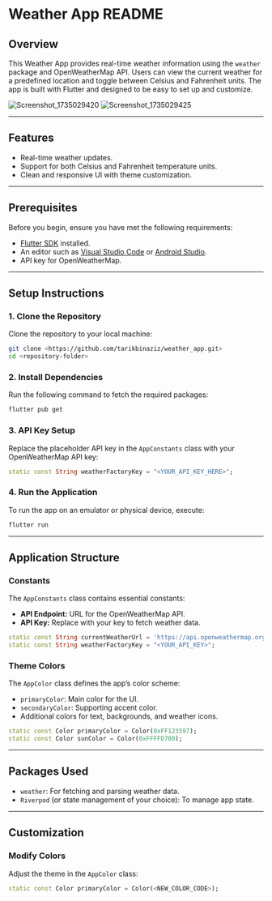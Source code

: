 # Weather App README

## Overview

This Weather App provides real-time weather information using the `weather` package and OpenWeatherMap API. Users can view the current weather for a predefined location and toggle between Celsius and Fahrenheit units. The app is built with Flutter and designed to be easy to set up and customize.

![Screenshot_1735029420](https://github.com/user-attachments/assets/5477ca19-a7ee-4544-a665-d4613a05f466)
![Screenshot_1735029425](https://github.com/user-attachments/assets/aeeb4748-347c-4d26-84a4-e878206487de)

---

## Features

- Real-time weather updates.
- Support for both Celsius and Fahrenheit temperature units.
- Clean and responsive UI with theme customization.

---

## Prerequisites

Before you begin, ensure you have met the following requirements:

- [Flutter SDK](https://flutter.dev/docs/get-started/install) installed.
- An editor such as [Visual Studio Code](https://code.visualstudio.com/) or [Android Studio](https://developer.android.com/studio).
- API key for OpenWeatherMap.

---

## Setup Instructions

### 1. Clone the Repository

Clone the repository to your local machine:

```bash
git clone <https://github.com/tarikbinaziz/weather_app.git>
cd <repository-folder>
```

### 2. Install Dependencies

Run the following command to fetch the required packages:

```bash
flutter pub get
```

### 3. API Key Setup

Replace the placeholder API key in the `AppConstants` class with your OpenWeatherMap API key:

```dart
static const String weatherFactoryKey = "<YOUR_API_KEY_HERE>";
```

### 4. Run the Application

To run the app on an emulator or physical device, execute:

```bash
flutter run
```

---

## Application Structure

### Constants

The `AppConstants` class contains essential constants:

- **API Endpoint:** URL for the OpenWeatherMap API.
- **API Key:** Replace with your key to fetch weather data.


```dart
static const String currentWeatherUrl = 'https://api.openweathermap.org/data/2.5/weather?lat=';
static const String weatherFactoryKey = "<YOUR_API_KEY>";

```

### Theme Colors

The `AppColor` class defines the app’s color scheme:

- `primaryColor`: Main color for the UI.
- `secondaryColor`: Supporting accent color.
- Additional colors for text, backgrounds, and weather icons.

```dart
static const Color primaryColor = Color(0xFF123597);
static const Color sunColor = Color(0xFFFFD700);
```

---

## Packages Used

- `weather`: For fetching and parsing weather data.
- `Riverpod` (or state management of your choice): To manage app state.

---


## Customization

### Modify Colors

Adjust the theme in the `AppColor` class:

```dart
static const Color primaryColor = Color(<NEW_COLOR_CODE>);
```







